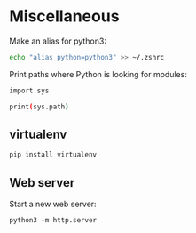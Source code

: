 # Miscellaneous

Make an alias for python3:

```sh
echo "alias python=python3" >> ~/.zshrc
```

Print paths where Python is looking for modules:

```sh
import sys

print(sys.path)
```

## virtualenv

```sh
pip install virtualenv
```

## Web server

Start a new web server:

```console
python3 -m http.server
```
